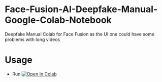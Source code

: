 # Face-Fusion-AI-Deepfake-Manual-Google-Colab-Notebook
Deepfake Manual Colab for Face Fusion as the UI one could have some problems with long videos
# Usage
- Run <a target="_blank" href="https://colab.research.google.com/github/Nick088Official/Face-Fusion-AI-Deepfake-Manual-Google-Colab-Notebook/blob/main/Face_Fusion_Manual.ipynb">
  <img src="https://colab.research.google.com/assets/colab-badge.svg" alt="Open In Colab"/>
</a>
